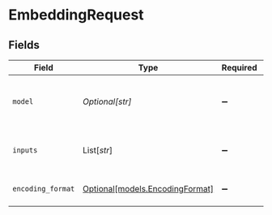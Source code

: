 # EmbeddingRequest


## Fields

| Field                                                          | Type                                                           | Required                                                       | Description                                                    | Example                                                        |
| -------------------------------------------------------------- | -------------------------------------------------------------- | -------------------------------------------------------------- | -------------------------------------------------------------- | -------------------------------------------------------------- |
| `model`                                                        | *Optional[str]*                                                | :heavy_minus_sign:                                             | The ID of the model to use for this request.<br/>              | beezy-embed                                                    |
| `inputs`                                                       | List[*str*]                                                    | :heavy_minus_sign:                                             | The list of strings to embed.<br/>                             | [<br/>"Hello",<br/>"world"<br/>]                               |
| `encoding_format`                                              | [Optional[models.EncodingFormat]](../models/encodingformat.md) | :heavy_minus_sign:                                             | The format of the output data.<br/>                            | float                                                          |